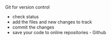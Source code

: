 Git for version control

- check status
- add the files and new changes to track
- commit the changes
- save your code to online repositories - Github
